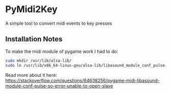 # PyMidi2Key
A simple tool to convert midi events to key presses

## Installation Notes

To make the midi module of pygame work I had to do:

```bash
sudo mkdir /usr/lib/alsa-lib/
sudo ln /usr/lib/x86_64-linux-gnu/alsa-lib/libasound_module_conf_pulse.so /usr/lib/alsa-lib/libasound_module_conf_pulse.so
```

Read more about it here: https://stackoverflow.com/questions/64638256/pygame-midi-libasound-module-conf-pulse-so-error-unable-to-open-slave

